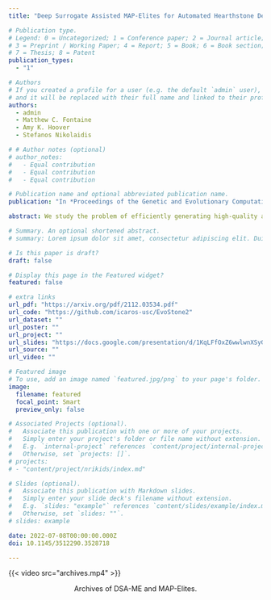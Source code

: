 ```yaml
---
title: "Deep Surrogate Assisted MAP-Elites for Automated Hearthstone Deckbuilding"

# Publication type.
# Legend: 0 = Uncategorized; 1 = Conference paper; 2 = Journal article;
# 3 = Preprint / Working Paper; 4 = Report; 5 = Book; 6 = Book section;
# 7 = Thesis; 8 = Patent
publication_types:
  - "1"

# Authors
# If you created a profile for a user (e.g. the default `admin` user), write the username (folder name) here
# and it will be replaced with their full name and linked to their profile.
authors:
  - admin
  - Matthew C. Fontaine
  - Amy K. Hoover
  - Stefanos Nikolaidis

# # Author notes (optional)
# author_notes:
#   - Equal contribution
#   - Equal contribution
#   - Equal contribution

# Publication name and optional abbreviated publication name.
publication: "In *Proceedings of the Genetic and Evolutionary Computation Conference (GECCO), July 9–13, 2022, Boston, MA, USA*"

abstract: We study the problem of efficiently generating high-quality and diverse content in games. Previous work on automated deckbuilding in Hearthstone shows that the quality diversity algorithm MAP-Elites can generate a collection of high-performing decks with diverse strategic gameplay. However, MAP-Elites requires a large number of expensive evaluations to discover the diverse collection of decks. We propose assisting MAP-Elites with a deep surrogate model trained online to predict game outcomes with respect to candidate decks. MAP-Elites discovers a diverse dataset to improve the surrogate model accuracy, while the surrogate model helps guide MAP-Elites towards promising new content. In a Hearthstone deckbuilding case study, we show that our approach improves the sample efficiency of MAP-Elites and outperforms a model trained offline with random decks, as well as a linear surrogate model baseline, setting a new state-of-the-art for quality diversity approaches in the application domain of automated Hearthstone deckbuilding.

# Summary. An optional shortened abstract.
# summary: Lorem ipsum dolor sit amet, consectetur adipiscing elit. Duis posuere tellus ac convallis placerat. Proin tincidunt magna sed ex sollicitudin condimentum.

# Is this paper is draft?
draft: false

# Display this page in the Featured widget?
featured: false

# extra links
url_pdf: "https://arxiv.org/pdf/2112.03534.pdf"
url_code: "https://github.com/icaros-usc/EvoStone2"
url_dataset: ""
url_poster: ""
url_project: ""
url_slides: "https://docs.google.com/presentation/d/1KqLFfOxZ6wwlwnXSyGrYzlHN9sPGmeVRrjBtn6WWDCM/edit?usp=sharing"
url_source: ""
url_video: ""

# Featured image
# To use, add an image named `featured.jpg/png` to your page's folder.
image:
  filename: featured
  focal_point: Smart
  preview_only: false

# Associated Projects (optional).
#   Associate this publication with one or more of your projects.
#   Simply enter your project's folder or file name without extension.
#   E.g. `internal-project` references `content/project/internal-project/index.md`.
#   Otherwise, set `projects: []`.
# projects:
# - "content/project/nrikids/index.md"

# Slides (optional).
#   Associate this publication with Markdown slides.
#   Simply enter your slide deck's filename without extension.
#   E.g. `slides: "example"` references `content/slides/example/index.md`.
#   Otherwise, set `slides: ""`.
# slides: example

date: 2022-07-08T00:00:00.000Z
doi: 10.1145/3512290.3528718

---
```


<!-- {{% callout note %}}
Click the *Cite* button above to demo the feature to enable visitors to import publication metadata into their reference management software.
{{% /callout %}}

{{% callout note %}}
Create your slides in Markdown - click the *Slides* button to check out the example.
{{% /callout %}}

Supplementary notes can be added here, including [code, math, and images](https://wowchemy.com/docs/writing-markdown-latex/). -->

{{< video src="archives.mp4" >}}
<center>Archives of DSA-ME and MAP-Elites.</center>